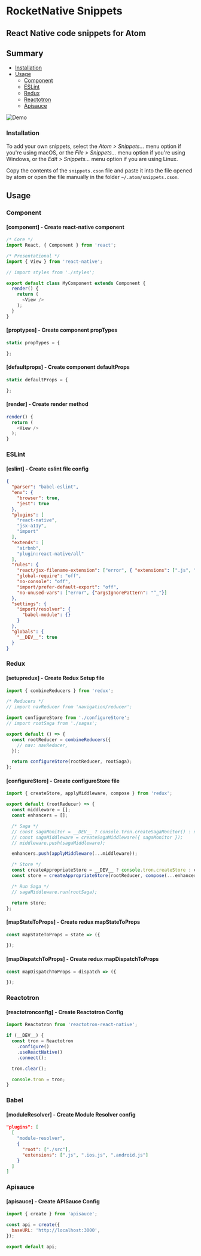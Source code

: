 # RocketNative Snippets
## React Native code snippets for Atom

## Summary

- [Installation](#installation)
- [Usage](#usage)
    - [Component](#component)
    - [ESLint](#eslint)
    - [Redux](#redux)
    - [Reactotron](#reactotron)
    - [Apisauce](#apisauce)

![Demo](https://raw.githubusercontent.com/frankyston/rocketnative-atom-snippets/master/demo.gif)

### Installation
To add your own snippets, select the _Atom > Snippets..._ menu option if you're using macOS, or the _File > Snippets..._ menu option if you're using Windows, or the _Edit > Snippets..._ menu option if you are using Linux.

Copy the contents of the `snippets.cson` file and paste it into the file opened by atom or open the file manually in the folder `~/.atom/snippets.cson`.

## Usage
### Component
#### [component] - Create react-native component
```javascript
/* Core */
import React, { Component } from 'react';

/* Presentational */
import { View } from 'react-native';

// import styles from './styles';

export default class MyComponent extends Component {
  render() {
    return (
      <View />
    );
  }
}
```

#### [proptypes] - Create component propTypes
```javascript
static propTypes = {

};
```

#### [defaultprops] - Create component defaultProps
```javascript
static defaultProps = {

};
```

#### [render] - Create render method
```javascript
render() {
  return (
    <View />
  );
}
```

### ESLint
#### [eslint] - Create eslint file config
```json
{
  "parser": "babel-eslint",
  "env": {
    "browser": true,
    "jest": true
  },
  "plugins": [
    "react-native",
    "jsx-a11y",
    "import"
  ],
  "extends": [
    "airbnb",
    "plugin:react-native/all"
  ],
  "rules": {
    "react/jsx-filename-extension": ["error", { "extensions": [".js", ".jsx"] }],
    "global-require": "off",
    "no-console": "off",
    "import/prefer-default-export": "off",
    "no-unused-vars": ["error", {"argsIgnorePattern": "^_"}]
  },
  "settings": {
    "import/resolver": {
      "babel-module": {}
    }
  },
  "globals": {
    "__DEV__": true
  }
}
```

### Redux
#### [setupredux] - Create Redux Setup file
```javascript
import { combineReducers } from 'redux';

/* Reducers */
// import navReducer from 'navigation/reducer';

import configureStore from './configureStore';
// import rootSaga from './sagas';

export default () => {
  const rootReducer = combineReducers({
    // nav: navReducer,
  });

  return configureStore(rootReducer, rootSaga);
};
```

#### [configureStore] - Create configureStore file
```javascript
import { createStore, applyMiddleware, compose } from 'redux';

export default (rootReducer) => {
  const middleware = [];
  const enhancers = [];

  /* Saga */
  // const sagaMonitor = __DEV__ ? console.tron.createSagaMonitor() : null;
  // const sagaMiddleware = createSagaMiddleware({ sagaMonitor });
  // middleware.push(sagaMiddleware);

  enhancers.push(applyMiddleware(...middleware));

  /* Store */
  const createAppropriateStore = __DEV__ ? console.tron.createStore : createStore;
  const store = createAppropriateStore(rootReducer, compose(...enhancers));

  /* Run Saga */
  // sagaMiddleware.run(rootSaga);

  return store;
};
```



#### [mapStateToProps] - Create redux mapStateToProps
```javascript
const mapStateToProps = state => ({

});
```

#### [mapDispatchToProps] - Create redux mapDispatchToProps
```javascript
const mapDispatchToProps = dispatch => ({

});
```

### Reactotron
#### [reactotronconfig] - Create Reactotron Config
```javascript
import Reactotron from 'reactotron-react-native';

if (__DEV__) {
  const tron = Reactotron
    .configure()
    .useReactNative()
    .connect();

  tron.clear();

  console.tron = tron;
}
```

### Babel
#### [moduleResolver] - Create Module Resolver config
```json
"plugins": [
  [
    "module-resolver",
    {
      "root": ["./src"],
      "extensions": [".js", ".ios.js", ".android.js"]
    }
  ]
]
```

### Apisauce
#### [apisauce] - Create APISauce Config
```javascript
import { create } from 'apisauce';

const api = create({
  baseURL: 'http://localhost:3000',
});

export default api;
```
